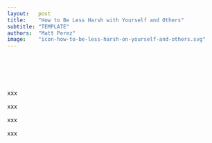 ```yaml
---
layout:   post
title:    "How to Be Less Harsh with Yourself and Others"
subtitle: "TEMPLATE"
authors:  "Matt Perez"
image:    "icon-how-to-be-less-harsh-on-yourself-and-others.svg"
---
```


<div style="display:none;">
 <p></p>
</div>

<h1>&nbsp;</h1>
 <p>xxx</p>
 <p>xxx</p>
 <p>xxx</p>
 <p>xxx</p>
